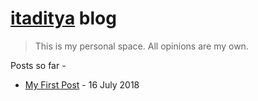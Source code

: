 # [itaditya](ghuser.io/itaditya) blog

> This is my personal space. All opinions are my own.

Posts so far -

* [My First Post](/blog/posts/first-post) - 16 July 2018
